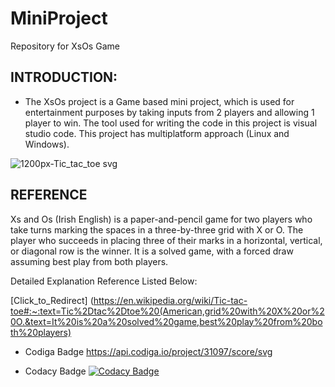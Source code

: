 # MiniProject
Repository for XsOs Game

## INTRODUCTION: 
* The XsOs project is a Game based mini project, which is used for entertainment purposes by taking inputs from 2 players and allowing 1 player to win. The tool used for writing the code in this project is visual studio code. This project has multiplatform approach (Linux and Windows).

![1200px-Tic_tac_toe svg](https://user-images.githubusercontent.com/34639178/152646645-016dee21-8f00-4cc6-97bb-c358b3e3d2ad.png)


## REFERENCE

 Xs and Os (Irish English) is a paper-and-pencil game for two players who take turns marking the spaces in a three-by-three grid with X or O. The player who succeeds in placing three of their marks in a horizontal, vertical, or diagonal row is the winner. It is a solved game, with a forced draw assuming best play from both players.

Detailed Explanation Reference Listed Below: 

[Click_to_Redirect]
(https://en.wikipedia.org/wiki/Tic-tac-toe#:~:text=Tic%2Dtac%2Dtoe%20(American,grid%20with%20X%20or%20O.&text=It%20is%20a%20solved%20game,best%20play%20from%20both%20players)

* Codiga Badge
https://api.codiga.io/project/31097/score/svg

* Codacy Badge
[![Codacy Badge](https://app.codacy.com/project/badge/Grade/5fe41fb75b574e0db502558c69e65774)](https://www.codacy.com/gh/chaitanyakiran20/M1_XO_Game/dashboard?utm_source=github.com&amp;utm_medium=referral&amp;utm_content=chaitanyakiran20/M1_XO_Game&amp;utm_campaign=Badge_Grade)

